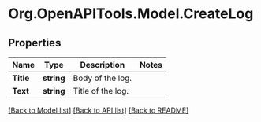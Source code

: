 
# Org.OpenAPITools.Model.CreateLog

## Properties

Name | Type | Description | Notes
------------ | ------------- | ------------- | -------------
**Title** | **string** | Body of the log. | 
**Text** | **string** | Title of the log. | 

[[Back to Model list]](../README.md#documentation-for-models)
[[Back to API list]](../README.md#documentation-for-api-endpoints)
[[Back to README]](../README.md)

